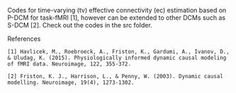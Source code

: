 Codes for time-varying (tv) effective connectivity (ec) estimation based on P-DCM for task-fMRI [1], however can be extended to other DCMs such as S-DCM [2]. Check out the codes in the src folder.

References

```
[1] Havlicek, M., Roebroeck, A., Friston, K., Gardumi, A., Ivanov, D., & Uludag, K. (2015). Physiologically informed dynamic causal modeling of fMRI data. Neuroimage, 122, 355-372.

[2] Friston, K. J., Harrison, L., & Penny, W. (2003). Dynamic causal modelling. Neuroimage, 19(4), 1273-1302.

```

